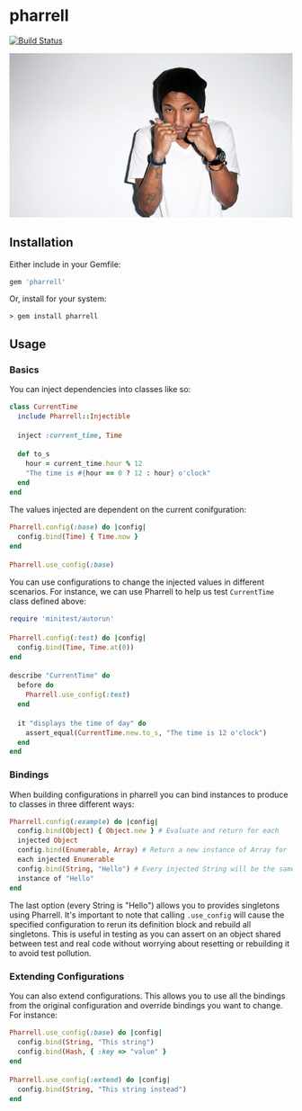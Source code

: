 # pharrell

[![Build Status](https://travis-ci.org/seadowg/pharrell.png?branch=master)](https://travis-ci.org/seadowg/pharrell)

![Pharrell](media/pharrell.jpg)

## Installation

Either include in your Gemfile:

```ruby
gem 'pharrell'
```

Or, install for your system:

    > gem install pharrell

## Usage

### Basics

You can inject dependencies into classes like so:

```ruby
class CurrentTime
  include Pharrell::Injectible

  inject :current_time, Time

  def to_s
    hour = current_time.hour % 12
    "The time is #{hour == 0 ? 12 : hour} o'clock"
  end
end
```

The values injected are dependent on the current conifguration:

```ruby
Pharrell.config(:base) do |config|
  config.bind(Time) { Time.now }
end

Pharrell.use_config(:base)
```

You can use configurations to change the injected values in different
scenarios. For instance, we can use Pharrell to help us test `CurrentTime` class
defined above:

```ruby
require 'minitest/autorun'

Pharrell.config(:test) do |config|
  config.bind(Time, Time.at(0))
end

describe "CurrentTime" do
  before do
    Pharrell.use_config(:test)
  end

  it "displays the time of day" do
    assert_equal(CurrentTime.new.to_s, "The time is 12 o'clock")
  end
end
```

### Bindings

When building configurations in pharrell you can bind instances to
produce to classes in three different ways:

```ruby
Pharrell.config(:example) do |config|
  config.bind(Object) { Object.new } # Evaluate and return for each
  injected Object
  config.bind(Enumerable, Array) # Return a new instance of Array for
  each injected Enumerable
  config.bind(String, "Hello") # Every injected String will be the same
  instance of "Hello"
end
```

The last option (every String is "Hello") allows you to
provides singletons using Pharrell. It's important to note that calling
`.use_config` will cause the specified configuration to rerun its
definition block and rebuild all singletons. This is useful in testing
as you can assert on an object shared between test and real code without
worrying about resetting or rebuilding it to avoid test pollution.

### Extending Configurations

You can also extend configurations. This allows you to use all the
bindings from the original configuration and override bindings you want
to change. For instance:

```ruby
Pharrell.use_config(:base) do |config|
  config.bind(String, "This string")
  config.bind(Hash, { :key => "value" }
end

Pharrell.use_config(:extend) do |config|
  config.bind(String, "This string instead")
end
```
